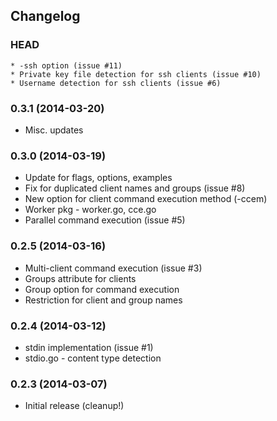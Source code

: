## Changelog

### HEAD

```
* -ssh option (issue #11)
* Private key file detection for ssh clients (issue #10)
* Username detection for ssh clients (issue #6)
```

### 0.3.1 (2014-03-20)

* Misc. updates

### 0.3.0 (2014-03-19)

* Update for flags, options, examples
* Fix for duplicated client names and groups (issue #8)
* New option for client command execution method (-ccem)
* Worker pkg - worker.go, cce.go
* Parallel command execution (issue #5)

### 0.2.5 (2014-03-16)

* Multi-client command execution (issue #3)
* Groups attribute for clients
* Group option for command execution
* Restriction for client and group names

### 0.2.4 (2014-03-12)

* stdin implementation (issue #1)
* stdio.go - content type detection

### 0.2.3 (2014-03-07)

* Initial release (cleanup!)
